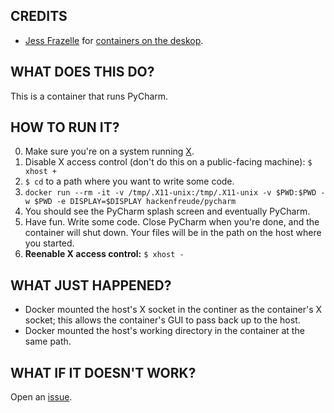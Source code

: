 ## CREDITS
* [Jess Frazelle](https://github.com/jfrazelle) for [containers on the deskop](https://blog.jessfraz.com/post/docker-containers-on-the-desktop/).

## WHAT DOES THIS DO?
This is a container that runs PyCharm.

## HOW TO RUN IT?
0. Make sure you're on a system running [X](https://en.wikipedia.org/wiki/X_Window_System).
1. Disable X access control (don't do this on a public-facing machine): `$ xhost +`
2. `$ cd` to a path where you want to write some code.
3. ``docker run --rm -it -v /tmp/.X11-unix:/tmp/.X11-unix -v $PWD:$PWD -w $PWD -e DISPLAY=$DISPLAY hackenfreude/pycharm``
4. You should see the PyCharm splash screen and eventually PyCharm.
5. Have fun. Write some code. Close PyCharm when you're done, and the container will shut down. Your files will be in the path on the host where you started.
6. __Reenable X access control:__ `$ xhost -`

## WHAT JUST HAPPENED?
* Docker mounted the host's X socket in the continer as the container's X socket; this allows the container's GUI to pass back up to the host.
* Docker mounted the host's working directory in the container at the same path.

## WHAT IF IT DOESN'T WORK?
Open an [issue](https://github.com/hackenfreude/docker-pycharm/issues/new).
